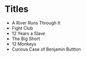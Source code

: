 # Titles

* A River Runs Through It
* Fight Club
* 12 Years a Slave
* The Big Short
* 12 Monkeys
* Curious Case of Benjamin Buttton
